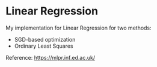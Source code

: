 # Linear Regression
My implementation for Linear Regression for two methods:
- SGD-based optimization
- Ordinary Least Squares


Reference: https://mlpr.inf.ed.ac.uk/
